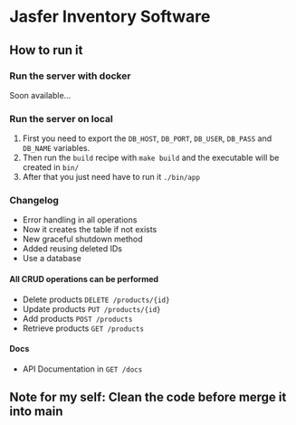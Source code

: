 # Jasfer Inventory Software

## How to run it

### Run the server with docker
Soon available...

### Run the server on local
1. First you need to export the `DB_HOST`, `DB_PORT`, `DB_USER`, `DB_PASS` and `DB_NAME` variables.
2. Then run the `build` recipe with `make build` and the executable will be created in `bin/`
3. After that you just need have to run it `./bin/app`

### Changelog
- Error handling in all operations
- Now it creates the table if not exists 
- New graceful shutdown method
- Added reusing deleted IDs
- Use a database

#### All CRUD operations can be performed
- Delete products `DELETE /products/{id}` 
- Update products `PUT /products/{id}`
- Add products `POST /products`
- Retrieve products `GET /products`
#### Docs
- API Documentation in `GET /docs`



 ## Note for my self: Clean the code before merge it into main 